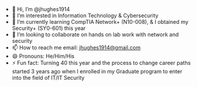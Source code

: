 - 👋 Hi, I’m @jhughes1914
- 👀 I’m interested in Information Technology & Cybersecurity
- 🌱 I’m currently learning CompTIA Network+ (N10-008), & I obtained my Security+ (SY0-601) this year
- 💞️ I’m looking to collaborate on hands on lab work with network and security
- 📫 How to reach me email: jhughes1914@gmail.com
- 😄 Pronouns: He/Him/His
- ⚡ Fun fact: Turning 40 this year and the process to change career paths started 3 years ago when I enrolled in my Graduate program to enter into the field of IT/IT Security

<!---
jhughes1914/jhughes1914 is a ✨ special ✨ repository because its `README.md` (this file) appears on your GitHub profile.
You can click the Preview link to take a look at your changes.
--->
